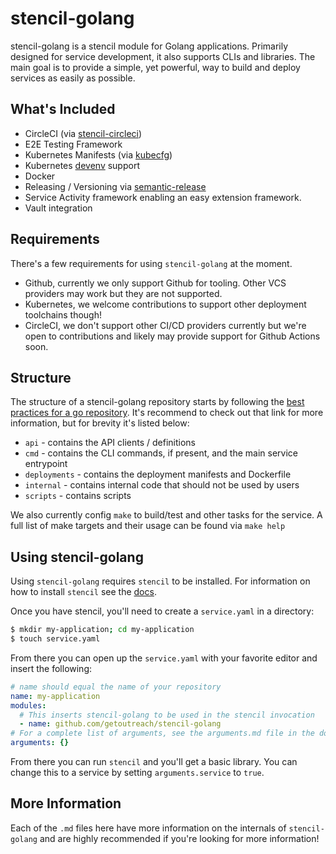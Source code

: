 # stencil-golang

stencil-golang is a stencil module for Golang applications. Primarily designed for service development, it also supports CLIs and libraries. The main goal is to provide a simple, yet powerful, way to build and deploy services as easily as possible.

## What's Included

- CircleCI (via [stencil-circleci](https://github.com/getoutreach/stencil-circleci))
- E2E Testing Framework
- Kubernetes Manifests (via [kubecfg](https://github.com/anguslees/kubecfg))
- Kubernetes [devenv](https://github.com/getoutreach/devenv) support
- Docker
- Releasing / Versioning via [semantic-release](https://github.com/semantic-release/semantic-release)
- Service Activity framework enabling an easy extension framework.
- Vault integration

## Requirements

There's a few requirements for using `stencil-golang` at the moment.

- Github, currently we only support Github for tooling. Other VCS providers may work but they are not supported.
- Kubernetes, we welcome contributions to support other deployment toolchains though!
- CircleCI, we don't support other CI/CD providers currently but we're open to contributions and likely may provide support for Github Actions soon.

## Structure

The structure of a stencil-golang repository starts by following the [best practices for a go repository](https://github.com/golang-standards/project-layout). It's recommend to check out that link for more information, but for brevity it's listed below:

- `api` - contains the API clients / definitions
- `cmd` - contains the CLI commands, if present, and the main service entrypoint
- `deployments` - contains the deployment manifests and Dockerfile
- `internal` - contains internal code that should not be used by users
- `scripts` - contains scripts

We also currently config `make` to build/test and other tasks for the service. A full list of make targets and their usage can be found via `make help`

## Using stencil-golang

Using `stencil-golang` requires `stencil` to be installed. For information on how to install `stencil` see the [docs](https://engineering.outreach.io/stencil).

Once you have stencil, you'll need to create a `service.yaml` in a directory:

```bash
$ mkdir my-application; cd my-application
$ touch service.yaml
```

From there you can open up the `service.yaml` with your favorite editor and insert the following:

```yaml
# name should equal the name of your repository
name: my-application
modules:
  # This inserts stencil-golang to be used in the stencil invocation
  - name: github.com/getoutreach/stencil-golang
# For a complete list of arguments, see the arguments.md file in the docs.
arguments: {}
```

From there you can run `stencil` and you'll get a basic library. You can change this to a service by setting `arguments.service` to `true`.

## More Information

Each of the `.md` files here have more information on the internals of `stencil-golang` and are highly recommended if you're looking for more information!
